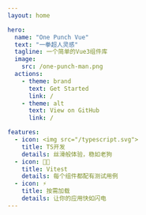 ```yaml
---
layout: home

hero:
  name: "One Punch Vue"
  text: "一拳超人灵感"
  tagline: 一个简单的Vue3组件库
  image:
    src: /one-punch-man.png
  actions:
    - theme: brand
      text: Get Started
      link: /
    - theme: alt
      text: View on GitHub
      link: /

features:
  - icon: <img src="/typescript.svg">
    title: TS开发
    details: 丝滑般体验，稳如老狗
  - icon: 💪🏻
    title: Vitest
    details: 每个组件都配有测试用例
  - icon: ⚡
    title: 按需加载
    details: 让你的应用快如闪电
---
```


